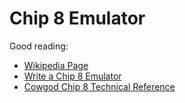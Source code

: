 # Chip 8 Emulator

Good reading:

- [Wikipedia Page](https://en.wikipedia.org/wiki/CHIP-8)
- [Write a Chip 8 Emulator](https://tobiasvl.github.io/blog/write-a-chip-8-emulator/)
- [Cowgod Chip 8 Technical Reference](http://devernay.free.fr/hacks/chip8/C8TECH10.HTM)
